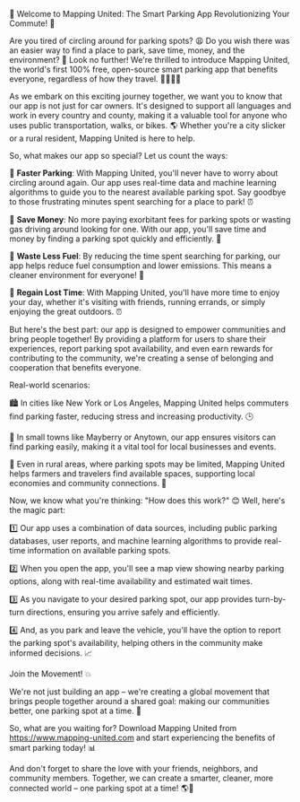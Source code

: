 🚀 Welcome to Mapping United: The Smart Parking App Revolutionizing Your Commute! 🚗

Are you tired of circling around for parking spots? 😩 Do you wish there was an easier way to find a place to park, save time, money, and the environment? 🌟 Look no further! We're thrilled to introduce Mapping United, the world's first 100% free, open-source smart parking app that benefits everyone, regardless of how they travel. 🚌🚂🚴‍♀️

As we embark on this exciting journey together, we want you to know that our app is not just for car owners. It's designed to support all languages and work in every country and county, making it a valuable tool for anyone who uses public transportation, walks, or bikes. 🌎 Whether you're a city slicker or a rural resident, Mapping United is here to help.

So, what makes our app so special? Let us count the ways:

🔹 **Faster Parking**: With Mapping United, you'll never have to worry about circling around again. Our app uses real-time data and machine learning algorithms to guide you to the nearest available parking spot. Say goodbye to those frustrating minutes spent searching for a place to park! ⏰

🔹 **Save Money**: No more paying exorbitant fees for parking spots or wasting gas driving around looking for one. With our app, you'll save time and money by finding a parking spot quickly and efficiently. 💸

🔹 **Waste Less Fuel**: By reducing the time spent searching for parking, our app helps reduce fuel consumption and lower emissions. This means a cleaner environment for everyone! 🌟

🔹 **Regain Lost Time**: With Mapping United, you'll have more time to enjoy your day, whether it's visiting with friends, running errands, or simply enjoying the great outdoors. ⏰

But here's the best part: our app is designed to empower communities and bring people together! By providing a platform for users to share their experiences, report parking spot availability, and even earn rewards for contributing to the community, we're creating a sense of belonging and cooperation that benefits everyone.

Real-world scenarios:

🏙️ In cities like New York or Los Angeles, Mapping United helps commuters find parking faster, reducing stress and increasing productivity. 🕒

🚗 In small towns like Mayberry or Anytown, our app ensures visitors can find parking easily, making it a vital tool for local businesses and events.

🌳 Even in rural areas, where parking spots may be limited, Mapping United helps farmers and travelers find available spaces, supporting local economies and community connections. 🌾

Now, we know what you're thinking: "How does this work?" 😊 Well, here's the magic part:

1️⃣ Our app uses a combination of data sources, including public parking databases, user reports, and machine learning algorithms to provide real-time information on available parking spots.

2️⃣ When you open the app, you'll see a map view showing nearby parking options, along with real-time availability and estimated wait times.

3️⃣ As you navigate to your desired parking spot, our app provides turn-by-turn directions, ensuring you arrive safely and efficiently.

4️⃣ And, as you park and leave the vehicle, you'll have the option to report the parking spot's availability, helping others in the community make informed decisions. 📈

Join the Movement! 💥

We're not just building an app – we're creating a global movement that brings people together around a shared goal: making our communities better, one parking spot at a time. 🌟

So, what are you waiting for? Download Mapping United from https://www.mapping-united.com and start experiencing the benefits of smart parking today! 📊

And don't forget to share the love with your friends, neighbors, and community members. Together, we can create a smarter, cleaner, more connected world – one parking spot at a time! 🌎💖